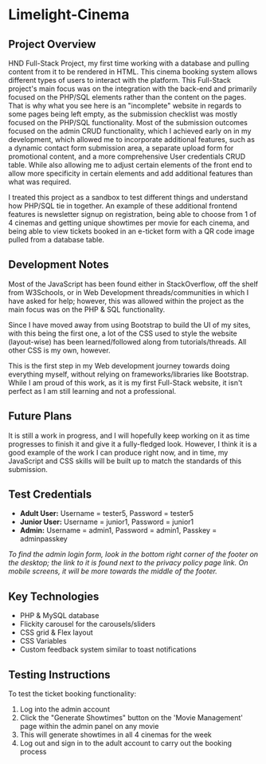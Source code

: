 # Limelight-Cinema




## Project Overview
HND Full-Stack Project, my first time working with a database and pulling content from it to be rendered in HTML. This cinema booking system allows different types of users to interact with the platform.
This Full-Stack project's main focus was on the integration with the back-end and primarily focused on the PHP/SQL elements rather than the content on the pages. That is why what you see here is an "incomplete" website in regards to some pages being left empty, as the submission checklist was mostly focused on the PHP/SQL functionality. Most of the submission outcomes focused on the admin CRUD functionality, which I achieved early on in my development, which allowed me to incorporate additional features, such as a dynamic contact form submission area, a separate upload form for promotional content, and a more comprehensive User credentials CRUD table. While also allowing me to adjust certain elements of the front end to allow more specificity in certain elements and add additional features than what was required. 

I treated this project as a sandbox to test different things and understand how PHP/SQL tie in together. An example of these additional frontend features is newsletter signup on registration, being able to choose from 1 of 4 cinemas and getting unique showtimes per movie for each cinema, and being able to view tickets booked in an e-ticket form with a QR code image pulled from a database table.

## Development Notes
Most of the JavaScript has been found either in StackOverflow, off the shelf from W3Schools, or in Web Development threads/communities in which I have asked for help; however, this was allowed within the project as the main focus was on the PHP & SQL functionality.

Since I have moved away from using Bootstrap to build the UI of my sites, with this being the first one, a lot of the CSS used to style the website (layout-wise) has been learned/followed along from tutorials/threads. All other CSS is my own, however.

This is the first step in my Web development journey towards doing everything myself, without relying on frameworks/libraries like Bootstrap. While I am proud of this work, as it is my first Full-Stack website, it isn't perfect as I am still learning and not a professional.


## Future Plans
It is still a work in progress, and I will hopefully keep working on it as time progresses to finish it and give it a fully-fledged look. However, I think it is a good example of the work I can produce right now, and in time, my JavaScript and CSS skills will be built up to match the standards of this submission.

## Test Credentials
- **Adult User:** Username = tester5, Password = tester5
- **Junior User:** Username = junior1, Password = junior1
- **Admin:** Username = admin1, Password = admin1, Passkey = adminpasskey

*To find the admin login form, look in the bottom right corner of the footer on the desktop; the link to it is found next to the privacy policy page link. On mobile screens, it will be more towards the middle of the footer.*

## Key Technologies
- PHP & MySQL database
- Flickity carousel for the carousels/sliders
- CSS grid & Flex layout
- CSS Variables
- Custom feedback system similar to toast notifications

## Testing Instructions
To test the ticket booking functionality:
1. Log into the admin account
2. Click the "Generate Showtimes" button on the 'Movie Management' page within the admin panel on any movie
3. This will generate showtimes in all 4 cinemas for the week
4. Log out and sign in to the adult account to carry out the booking process

